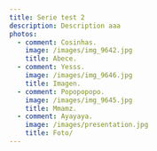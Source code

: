 ```yaml
---
title: Serie test 2
description: Description aaa
photos:
  - comment: Cosinhas.
    image: /images/img_9642.jpg
    title: Abece.
  - comment: Yesss.
    image: /images/img_9646.jpg
    title: Imagen.
  - comment: Popopopopo.
    image: /images/img_9645.jpg
    title: Mmamz.
  - comment: Ayayaya.
    image: /images/presentation.jpg
    title: Foto/
---
```


